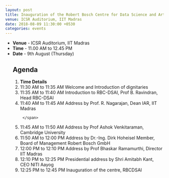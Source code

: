 ```yaml
---
layout: post
title: Inauguration of the Robert Bosch Centre for Data Science and Artificial Intelligence
venue: ICSR Auditorium, IIT Madras
date: 2018-08-09 11:30:00 +0530
categories: events
---
```

<ul class="mb-5" >
        <li><b>Venue</b> - ICSR Auditorium, IIT Madras
         <li><b>Time</b> - 11.00 AM to 12.45 PM </li>
         <li><b>Date</b> - 9th August (Thursday)</li>

<h2 class="post-title text-center"> Agenda </h2>
<ol class="publications container mt-4">
  <li class="row">
    <span class="col-2 text-center"><strong> Time </strong> </span>
    <span class="col-10 text-center"><strong> Details</strong> </span>
  </li>
  <li class="row">
     <span class="col-2 text-center">
       11:30 AM to 11:35 AM
       </span>
       <span class="col-10">  Welcome and Introduction of dignitaries
 </span>
  </li> <li class="row">
     <span class="col-2 text-center">
       11:35 AM to 11:40 AM
       </span>
       <span class="col-10">
         Introduction to RBC-DSAI, Prof B. Ravindran, Head RBC-DSAI 
  </span>
  </li> <li class="row">
     <span class="col-2 text-center">
      11:40 AM to 11:45 AM
       </span> <span class="col-10">  Address by Prof. R. Nagarajan, Dean IAR, IIT Madras

     </span>
  </li> <li class="row">
     <span class="col-2 text-center">
       11:45 AM to 11:50 AM
</span> <span class="col-10">
       Address by Prof Ashok Venkitaraman, Cambridge University
   </span>
  </li> <li class="row">
     <span class="col-2 text-center">
       11:50 AM to 12:00 PM
       </span> <span class="col-10">
       Address by Dr.-Ing. Dirk Hoheisel Member, Board of Management Robert Bosch GmbH
     </span>
  </li> <li class="row">
     <span class="col-2 text-center">
       12:00 PM to 12:10 PM
       </span> <span class="col-10">
       Address by Prof Bhaskar Ramamurthi, Director IIT Madras
     </span>
  </li> <li class="row">
     <span class="col-2 text-center">
       12:10 PM to 12:25 PM
       </span> <span class="col-10">
       Presidential address by Shri Amitabh Kant, CEO NITI Aayog
     </span>
  </li> <li class="row">
     <span class="col-2 text-center">
       12:25 PM to 12:45 PM
       </span> <span class="col-10">
       Inauguration of the centre, RBCDSAI
   </span>
  </li>
</ol>
